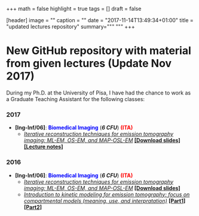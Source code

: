 +++
math = false
highlight = true
tags = []
draft = false

[header]
  image = ""
  caption = ""
date = "2017-11-14T13:49:34+01:00"
title = "updated lectures repository"
summary="""
"""
+++

# New GitHub repository with material from given lectures (Update Nov 2017)

During my Ph.D. at the University of Pisa, I have had the chance to work as a Graduate Teaching Assistant for the following classes:

### 2017
- **[Ing-Inf/06]**: <span style="color:blue"><b>Biomedical Imaging</b></span> (***6 CFU***) <span style="color:red"><b>(ITA)</b></span>
  - [*Iterative reconstruction techniques for emission tomography imaging: ML-EM, OS-EM, and MAP-OSL-EM*](https://github.com/mscipio/Lectures/tree/master/2016/University%20of%20Pisa/Biomedical%20Imaging%20Course/Tracer%20Kinetic%20Modeling%20in%20PET%20dynamic%20imaging) [**[Download slides]**](https://github.com/mscipio/Lectures/blob/master/2017/University%20of%20Pisa/Biomedical%20Imaging%20Course/Iterative%20Reconstruction%20in%20Emission%20Tomography/Metodi_Iterativi_10_11_2017.pdf)[**[Lecture notes]**](https://github.com/mscipio/Lectures/blob/master/2017/University%20of%20Pisa/Biomedical%20Imaging%20Course/Iterative%20Reconstruction%20in%20Emission%20Tomography/Ricostruzione_Iterativa_in_Tomografia_2017_2018.pdf)
  



### 2016
- **[Ing-Inf/06]**: <span style="color:blue"><b>Biomedical Imaging</b></span> (***6 CFU***) <span style="color:red"><b>(ITA)</b></span>
  - [*Iterative reconstruction techniques for emission tomography imaging: ML-EM, OS-EM, and MAP-OSL-EM*](https://github.com/mscipio/Lectures/tree/master/2016/University%20of%20Pisa/Biomedical%20Imaging%20Course/Tracer%20Kinetic%20Modeling%20in%20PET%20dynamic%20imaging) [**[Download slides]**](data/teaching/Iterative_reconstruction_of_tomographic_images_28_10_2016.pdf")
  - [*Introduction to kinetic modeling for emission tomography: focus on compartmental models (meaning, use, and interpratation)*](https://github.com/mscipio/Lectures/tree/master/2016/University%20of%20Pisa/Biomedical%20Imaging%20Course/Iterative%20Reconstruction%20in%20Emission%20Tomography) [**[Part1]**](https://github.com/mscipio/Lectures/blob/master/2016/University%20of%20Pisa/Biomedical%20Imaging%20Course/Tracer%20Kinetic%20Modeling%20in%20PET%20dynamic%20imaging/Kinetic_Modeling_01_12_2016.pdf) [**[Part2]**](https://github.com/mscipio/Lectures/blob/master/2016/University%20of%20Pisa/Biomedical%20Imaging%20Course/Tracer%20Kinetic%20Modeling%20in%20PET%20dynamic%20imaging/Kinetic_Modeling_02_12_2016.pdf)